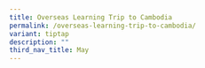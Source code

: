 ```yaml
---
title: Overseas Learning Trip to Cambodia
permalink: /overseas-learning-trip-to-cambodia/
variant: tiptap
description: ""
third_nav_title: May
---
```

